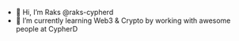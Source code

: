 - 👋 Hi, I’m Raks @raks-cypherd
- 🌱 I’m currently learning Web3 & Crypto by working with awesome people at CypherD

<!---
raks-cypherd/raks-cypherd is a ✨ special ✨ repository because its `README.md` (this file) appears on your GitHub profile.
You can click the Preview link to take a look at your changes.
--->
